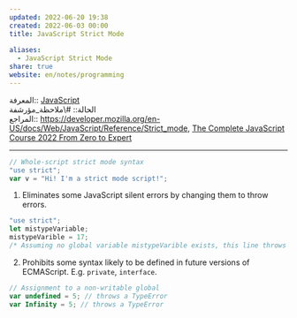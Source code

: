 ```yaml
---  
updated: 2022-06-20 19:38  
created: 2022-06-03 00:00  
title: JavaScript Strict Mode  
  
aliases:  
  - JavaScript Strict Mode  
share: true  
website: en/notes/programming  
---  
```

  
المعرفة:: [JavaScript](JavaScript)  
الحالة:: #\ملاحظة_مؤرشفة  
المراجع:: <https://developer.mozilla.org/en-US/docs/Web/JavaScript/Reference/Strict_mode>, [The Complete JavaScript Course 2022 From Zero to Expert](The%20Complete%20JavaScript%20Course%202022%20From%20Zero%20to%20Expert)  
  
---  
  
```js  
// Whole-script strict mode syntax  
"use strict";  
var v = "Hi! I'm a strict mode script!";  
```  
  
1. Eliminates some JavaScript silent errors by changing them to throw errors.  
  
```js  
"use strict";  
let mistypeVariable;  
mistypeVarible = 17;  
/* Assuming no global variable mistypeVarible exists, this line throws a ReferenceError due to the misspelling of "mistypeVariable" (lack of an "a") */  
```  
  
2. Prohibits some syntax likely to be defined in future versions of ECMAScript. E.g. `private`, `interface`.  
  
```js  
// Assignment to a non-writable global  
var undefined = 5; // throws a TypeError  
var Infinity = 5; // throws a TypeError  
```  
